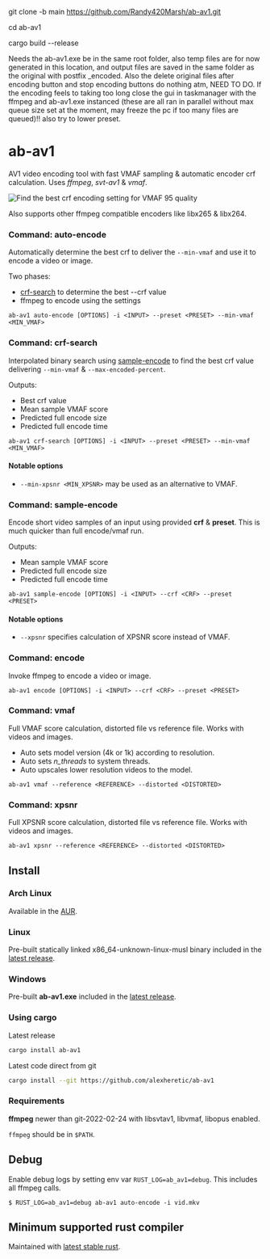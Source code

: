 git clone -b main https://github.com/Randy420Marsh/ab-av1.git

cd ab-av1

cargo build --release

Needs the ab-av1.exe be in the same root folder, also temp files are for now generated in this location, and output files are saved in the same folder as the original with postfix _encoded.
Also the delete original files after encoding button and stop encoding buttons do nothing atm, NEED TO DO. If the encoding feels to taking too long close the gui in taskmanager with the ffmpeg and ab-av1.exe instanced (these are all ran in parallel without max queue size set at the moment, may freeze the pc if too many files are queued)!! also try to lower preset.

# ab-av1
AV1 video encoding tool with fast VMAF sampling & automatic encoder crf calculation. 
Uses _ffmpeg_, _svt-av1_ & _vmaf_.

![](https://user-images.githubusercontent.com/2331607/151695971-d36f55a7-a157-4d5d-ae06-4cc9e2c0d46f.png "Find the best crf encoding setting for VMAF 95 quality")

Also supports other ffmpeg compatible encoders like libx265 & libx264.

### Command: auto-encode
Automatically determine the best crf to deliver the `--min-vmaf` and use it to encode a video or image.

Two phases:
* [crf-search](#command-crf-search) to determine the best --crf value
* ffmpeg to encode using the settings

```
ab-av1 auto-encode [OPTIONS] -i <INPUT> --preset <PRESET> --min-vmaf <MIN_VMAF>
```

### Command: crf-search
Interpolated binary search using [sample-encode](#command-sample-encode) to find the best 
crf value delivering `--min-vmaf` & `--max-encoded-percent`.

Outputs:
* Best crf value
* Mean sample VMAF score
* Predicted full encode size
* Predicted full encode time

```
ab-av1 crf-search [OPTIONS] -i <INPUT> --preset <PRESET> --min-vmaf <MIN_VMAF>
```

#### Notable options
* `--min-xpsnr <MIN_XPSNR>` may be used as an alternative to VMAF.

### Command: sample-encode
Encode short video samples of an input using provided **crf** & **preset**. 
This is much quicker than full encode/vmaf run. 

Outputs:
* Mean sample VMAF score
* Predicted full encode size
* Predicted full encode time

```
ab-av1 sample-encode [OPTIONS] -i <INPUT> --crf <CRF> --preset <PRESET>
```

#### Notable options
* `--xpsnr` specifies calculation of XPSNR score instead of VMAF.

### Command: encode
Invoke ffmpeg to encode a video or image.

```
ab-av1 encode [OPTIONS] -i <INPUT> --crf <CRF> --preset <PRESET>
```

### Command: vmaf
Full VMAF score calculation, distorted file vs reference file.
Works with videos and images.

* Auto sets model version (4k or 1k) according to resolution.
* Auto sets _n_threads_ to system threads.
* Auto upscales lower resolution videos to the model.

```
ab-av1 vmaf --reference <REFERENCE> --distorted <DISTORTED>
```

### Command: xpsnr
Full XPSNR score calculation, distorted file vs reference file.
Works with videos and images.

```
ab-av1 xpsnr --reference <REFERENCE> --distorted <DISTORTED>
```

## Install
### Arch Linux
Available in the [AUR](https://aur.archlinux.org/packages/ab-av1).

### Linux
Pre-built statically linked x86_64-unknown-linux-musl binary included in the [latest release](https://github.com/alexheretic/ab-av1/releases/latest).

### Windows
Pre-built **ab-av1.exe** included in the [latest release](https://github.com/alexheretic/ab-av1/releases/latest).

### Using cargo
Latest release
```sh
cargo install ab-av1
```

Latest code direct from git
```sh
cargo install --git https://github.com/alexheretic/ab-av1
```

### Requirements
**ffmpeg** newer than git-2022-02-24 with libsvtav1, libvmaf, libopus enabled. 

`ffmpeg` should be in `$PATH`.

## Debug
Enable debug logs by setting env var `RUST_LOG=ab_av1=debug`. This includes all ffmpeg calls.

```
$ RUST_LOG=ab_av1=debug ab-av1 auto-encode -i vid.mkv
```

## Minimum supported rust compiler
Maintained with [latest stable rust](https://gist.github.com/alexheretic/d1e98d8433b602e57f5d0a9637927e0c).

